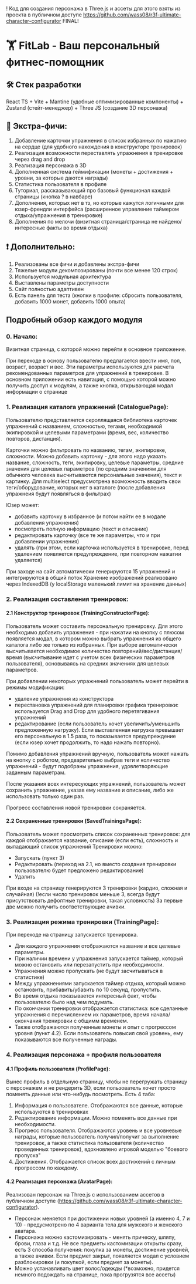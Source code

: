 ! Код для создания персонажа в Three.js и ассеты для этого взяты из проекта в публичном доступе https://github.com/wass08/r3f-ultimate-character-configurator
FINAL!

# 🏋️ FitLab - Ваш персональный фитнес-помощник

## 🛠️ Стек разработки
React TS + Vite + Mantine (удобные оптимизированные компоненты) + Zustand (стейт-менеджер) + Three JS (создание 3D персонажа)

## 🌟 Экстра-фичи: 
1. Добавление карточки упражнения в список избранных по нажатию на сердце (для удобного нахождения в конструкторе тренировок)
2. Реализация возможности переставлять упражнения в тренировке через drag and drop
3. Реализация персонажа в 3D
4. Дополненная система геймификации (монеты + достижения + уровни, за которые даются награды)
5. Статистика пользователя в профиле
6. Туториал, рассказывающий про базовый функционал каждой страницы (кнопка ? в навбаре)
7. Дополнения, которых нет в тз, но которые кажутся логичными для юзер-френдли интерфейса (расширенное управление таймером отдыха/упражнения в тренировке)
8. Дополнения по мелочи (визитная страница/страница не найдено/интересные факты во время отдыха)

## ❗ Дополнительно:
1. Реализованы все фичи и добавлены экстра-фичи
2. Тяжелые модули декомпозированы (почти все менее 120 строк)
3. Используется модульная архитектура 
4. Выставлены параметры доступности
5. Сайт полностью адаптивен
6. Есть панель для теста (кнопки в профиле: сбросить пользователя, добавить 1000 монет, добавить 1000 опыта)


## Подробный обзор каждого модуля

### 0. Начало:
Визитная страница, с которой можно перейти в основное приложение.

При переходе в основу пользователю предлагается ввести имя, пол, возраст, возраст и вес. 
Эти параметры используются для расчета рекомендованных параметров для упражнений в тренировке.
В основном приложении есть навигация, с помощью которой можно получить доступ к модулям, а также кнопка, открывающая модал информации о странице

### 1. Реализация каталога упражнений (CataloguePage):
Пользователю представляется скроллящаяся библиотека карточек упражнений с названием, сложностью, тегами, необходимой экипировкой и целевыми параметрами (время, вес, количество повторов, дистанция).

Карточки можно фильтровать по названию, тегам, экипировке, сложности.
Можно добавить карточку - для этого надо указать название, сложность, теги, экипировку, целевые параметры, средние значения для целевых параметров (по средним значениям для обычного человека высчитываются персональные значения), текст и картинку. Для multiselect предусмотрена возможность вводить свои теги/оборудование, которых нет в каталоге (после добавления упражнеия будут появляться в фильтрах)

Юзер может:
- добавить карточку в избранное (и потом найти ее в модале добавления упражнения)
- посмотреть полную информацию (текст и описание)
- редактировать карточку (все те же параметры,  что и при добавлении упражнения)
- удалять (при этом, если карточка используется в тренировке, перед удалением появляется предупреждение, при повторном нажатии удаляется)

При заходе на сайт автоматически генерируются 15 упражнений и интегрируются в общий поток
Хранение изображений реализовано через IndexedDB (у localStorage маленький лимит на хранение данных)

### 2. Реализация составления тренировок:
#### 2.1 Конструктор тренировок (TrainingConstructorPage):
Пользователь может составить персональную тренировку. 
Для этого необходимо добавить упражнения - при нажатии на кнопку с плюсом появляется модал, в котором можно выбрать упражнения из общего каталога либо же только из избранных. При выборе автоматически высчитывается необходимое количество повторений/вес/дистанция/время (высчитывание идет с учетом всех физических параметров пользователя), основываясь на средних значениях для целевых параметров.

При добавлении некоторых упражнений пользователь может перейти в режимы модификации:
- удаление упражнения из конструктора
- перестановка упражнений для планировки графика тренировки: используется Drag and Drop для удобного перетягивания упражнений
- редактирование (если пользователь хочет увеличить/уменьшить предложенную нагрузку). Если выставленная нагрузка превышает его персональную в 1.5 раза, то показывается предупреждение (если юзер хочет продолжить, то надо нажать повторно).

Помимо добавления упражнений вручную, пользователь может нажать на кнопку с роботом, предварительно выбрав теги и количество упражнений - будут подобраны упражнения, удовлетворяющие заданным параметрам.

После указания всех интересующих упражнений, пользователь может сохранить упражнение, указав ему название и описание, либо же использовать только один раз.

Прогресс составления новой тренировки сохраняется.

#### 2.2 Сохраненные тренировки (SavedTrainingsPage):
Пользователь может просмотреть список сохраненных тренировок: для каждой отображается название, описание (если есть), сложность и выпадающий список упражнений
Тренировки можно:
- Запускать (пункт 3)
- Редактировать (переход на 2.1, но вместо создания тренировки пользователю будет предложено редактирование)
- Удалить

При входе на страницу генерируются 3 тренировки (кардио, сложная и случайная) (!если число тренировок меньше 3, всегда будут присутствовать дефолтные тренировки, такая условность) 
За первые две можно получить соответствующие ачивки.


### 3. Реализация режима тренировки (TrainingPage):
При переходе на страницу запускается тренировка. 
- Для каждого упражнения отображаются название и все целевые параметры.
- При наличии времени у упражнения запускается таймер, который можно остановить или перезапустить при необходимости.
- Упражнения можно пропускать (не будут засчитываться в статистике)
- Между упражнениями запускается таймер отдыха, который можно остановить, прибавить/убавить по 10 секунд, пропустить.
- Во время отдыха показывается интересный факт, чтобы пользователю было над чем подумать.
- По окончании тренировки отображается статистика: все сделанные упражнения с перечислением их параметров, время начала/окончания тренировки с общимм временем.
- Также отображаются полученные монеты и опыт с прогрессом уровня (пункт 4.2). Если пользователь повысил свой уровень, ему показываются все полученные награды.

### 4. Реализация персонажа + профиля пользователя
#### 4.1 Профиль пользователя (ProfilePage):
Вынес профиль в отдельную страницу, чтобы не перегружать страницу с персонажем и не рендерить 3D, если пользователь хочет просто поменять данные или что-нибудь посмотреть.
Есть 4 таба:
1. Информация о пользователе. Отображаются все данные, которые используются в тренировках
2. Редактирование информации. Можно поменять все данные при необходимости.
3. Прогресс пользователя. Отображаются уровень и все уровневые награды, которые пользователь получил/получит за выполнение тренировок, а также статистика пользователя (количество проведенных тренировок), вдохновлено игровой моделью "боевого пропуска"
4. Достижения. Отображается список всех достижений с личным прогрессом по каждому.

#### 4.2 Реализация персонажа (AvatarPage):
Реализован персонаж на Three.js с использованием ассетов в публичном доступе (https://github.com/wass08/r3f-ultimate-character-configurator).
- Персонаж меняется при достижении новых уровней (а именно 4, 7 и 10) - предусмотрено по 4 варианта тела для мужского и женского аватара. 
- Персонажа можно кастомизировать - менять прическу, шляпу, брови, глаза и т.д. Не все предметы кастомизации открыты сразу, есть 3 способа получения: покупка за монеты, достижение уровней, а также ачивки. Если предмет закрыт, появляется модал с условием разблокировки (и покупкой, если предмет за монеты).
- Можно устанавливать цвет волос/одежды
(*возможно, придется немного подождать на странице, пока прогрузятся все ассеты)